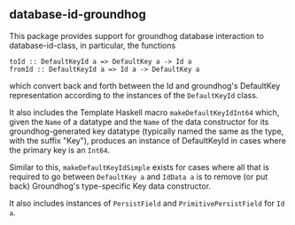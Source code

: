 database-id-groundhog
---------------------

This package provides support for groundhog database interaction to database-id-class, in particular, the functions

    toId :: DefaultKeyId a => DefaultKey a -> Id a
    fromId :: DefaultKeyId a => Id a -> DefaultKey a

which convert back and forth between the Id and groundhog's DefaultKey representation according to the instances of
the `DefaultKeyId` class.

It also includes the Template Haskell macro `makeDefaultKeyIdInt64` which, given the `Name` of a datatype and the `Name` of
the data constructor for its groundhog-generated key datatype (typically named the same as the type, with the suffix
"Key"), produces an instance of DefaultKeyId in cases where the primary key is an `Int64`.

Similar to this, `makeDefaultKeyIdSimple` exists for cases where all that is required to go between `DefaultKey a` and
`IdData a` is to remove (or put back) Groundhog's type-specific Key data constructor.

It also includes instances of `PersistField` and `PrimitivePersistField` for `Id a`.
